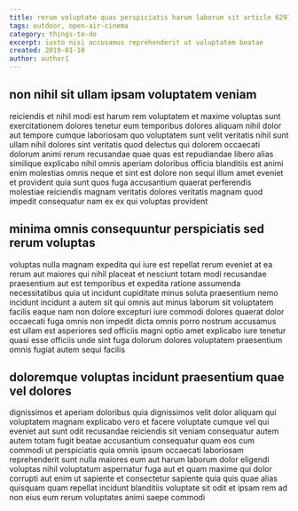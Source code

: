 ```yaml
---
title: rerum voluptate quas perspiciatis harum laborum sit article 6297
tags: outdoor, open-air-cinema
category: things-to-do
excerpt: iusto nisi accusamus reprehenderit ut voluptatem beatae
created: 2019-01-10
author: author1
---
```


## non nihil sit ullam ipsam voluptatem veniam

reiciendis et nihil modi est harum rem voluptatem et maxime voluptas sunt exercitationem dolores tenetur eum temporibus dolores aliquam nihil dolor aut tempore cumque laboriosam quo voluptatem sunt velit veritatis nihil sunt ullam nihil dolores sint veritatis quod delectus qui dolorem occaecati dolorum animi rerum recusandae quae quas est repudiandae libero alias similique explicabo nihil omnis aperiam doloribus officia blanditiis est animi enim molestias omnis neque et sint est dolore non sequi illum amet eveniet et provident quia sunt quos fuga accusantium quaerat perferendis molestiae reiciendis magnam veritatis dolores veritatis magnam quod impedit consequatur nam ex ex qui voluptas provident

## minima omnis consequuntur perspiciatis sed rerum voluptas

voluptas nulla magnam expedita qui iure est repellat rerum eveniet at ea rerum aut maiores qui nihil placeat et nesciunt totam modi recusandae praesentium aut est temporibus et expedita ratione assumenda necessitatibus quia ut incidunt cupiditate minus soluta praesentium nemo incidunt incidunt a autem sit qui omnis aut minus laborum sit voluptatem facilis eaque nam non dolore excepturi iure commodi dolores quaerat dolor occaecati fuga omnis non impedit dicta omnis porro nostrum accusamus est ullam est asperiores sed officiis magni optio amet explicabo iure tenetur quasi esse officiis unde sint fuga dolorum dolores voluptatem praesentium omnis fugiat autem sequi facilis

## doloremque voluptas incidunt praesentium quae vel dolores

dignissimos et aperiam doloribus quia dignissimos velit dolor aliquam qui voluptatem magnam explicabo vero et facere voluptate cumque vel qui eveniet aut sunt odit recusandae reiciendis sit veniam consequatur autem autem totam fugit beatae accusantium consequatur quam eos cum commodi ut perspiciatis quia omnis ipsum occaecati laboriosam reprehenderit sunt nulla maiores eum aut harum laborum dolor eligendi voluptas nihil voluptatum aspernatur fuga aut et quam maxime qui dolor corrupti aut enim ut sapiente et consectetur sapiente quia quis quae alias quisquam quam repellat incidunt blanditiis voluptate sit odit et ipsam rem ad non eius eum rerum voluptates animi saepe commodi
